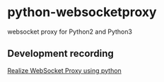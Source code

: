 # python-websocketproxy
websocket proxy for Python2 and Python3
## Development recording
[Realize WebSocket Proxy using python](http://kevinzhao.org/2017/04/07/python2-websocket-proxy.html)
